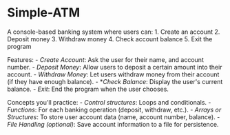 # Simple-ATM

A console-based banking system where users can:
	1. Create an account
	2. Deposit money
	3. Withdraw money
	4. Check account balance
	5. Exit the program
	
Features:
	- *Create Account*: Ask the user for their name, and account number.
	- *Deposit Money*: Allow users to deposit a certain amount into their account.
	- *Withdraw Money*: Let users withdraw money from their account (if they have enough balance).
	- **Check Balance*: Display the user's current balance.
	- *Exit*: End the program when the user chooses.
	
Concepts you'll practice:
	- *Control structures*: Loops and conditionals.
	- *Functions*: For each banking operation (deposit, withdraw, etc.).
	- *Arrays or Structures*: To store user account data (name, account number, balance).
	- *File Handling (optional)*: Save account information to a file for persistence.
